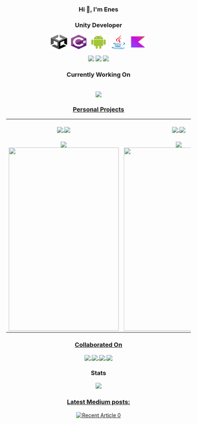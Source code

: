 <h3 align="center">Hi 👋, I'm Enes</h3>
<h3 align="center">Unity Developer</h3>
<div style="display: inline_block" align="center">
  <img align="center" height="40" width="50" src="https://raw.githubusercontent.com/devicons/devicon/master/icons/unity/unity-original.svg">
  <img align="center" height="40" width="50" src="https://raw.githubusercontent.com/devicons/devicon/master/icons/csharp/csharp-original.svg">
    <img align="center" height="40" width="50" src="https://raw.githubusercontent.com/devicons/devicon/master/icons/android/android-original.svg">
  <img align="center" height="40" width="50" src="https://raw.githubusercontent.com/devicons/devicon/master/icons/java/java-original.svg">
  <img align="center" height="40" width="50" src="https://raw.githubusercontent.com/devicons/devicon/master/icons/kotlin/kotlin-original.svg">
  </br>  </br>
  
<div align="center">
  <a href = "mailto:enesozdemir6167@hotmail.com"><img src="https://img.shields.io/badge/-mail-%23333?style=for-the-badge&logo=hotmail&logoColor=white" target="_blank"></a>
  <a href="https://www.linkedin.com/in/e-ozdemir/" target="_blank"><img src="https://img.shields.io/badge/-LinkedIn-%230077B5?style=for-the-badge&logo=linkedin&logoColor=white" target="_blank"></a> 
    <a href="https://enesozdemir.medium.com" target="_blank"><img src="https://img.shields.io/badge/-Medium-%23333?style=for-the-badge&logo=medium&logoColor=white" target="_blank"></a> 
  
<h3 align="center">Currently Working On</h3>
  <a href="https://github.com/enes-ozdemir/Enca-Unity-Plugins" img align="center">
  </br>
  <img align="center" src="https://github-readme-stats-ten-gilt.vercel.app/api/pin/?username=enes-ozdemir&repo=Enca-Unity-Plugins&theme=github_dark"  width="400" >

<h3 align="center">Personal Projects</h3>
  
<table align="center">
<tr>
<td>
<a href="https://github.com/enes-ozdemir/Castle-Defense" img align="center">
  </br>
  <img align="center" src="https://github-readme-stats-ten-gilt.vercel.app/api/pin/?username=enes-ozdemir&repo=Castle-Defense&theme=github_dark"  width="500" >
   <img align="center" src="https://user-images.githubusercontent.com/41696219/224488546-382a2a06-6bf3-474d-9ebe-49f7a06a9b5d.png" width="500" > 
</a>
</td>
<td>
<a href="https://github.com/enes-ozdemir/Space-Trader" img align="center">
  </br>
  <img align="center" src="https://github-readme-stats-ten-gilt.vercel.app/api/pin/?username=enes-ozdemir&repo=Space-Trader&theme=github_dark" width="500"/>
   <img align="center" src="https://camo.githubusercontent.com/6247bf56a6f4741e40738232221e9b61c567335804510a15cc2fe3e92611ae9d/68747470733a2f2f696d672e697463682e7a6f6e652f615731685a3255764d54677a4d6a6b304e6938784d4463314e7a49334d793577626d633d2f6f726967696e616c2f665a4f464d7a2e706e67" width="500"> 
</a>
</td>
</tr>
<tr>
<td align="center">
<a href="https://github.com/enes-ozdemir/Match-3" img align="center">
  </br>
  <img align="center" src="https://github-readme-stats-ten-gilt.vercel.app/api/pin/?username=enes-ozdemir&repo=Match-3&theme=github_dark"  width="500"/>
   <img align="center" src="https://user-images.githubusercontent.com/41696219/223495641-d255abb5-3723-43a8-936b-2b42eddaad56.png" width="300" height="500"> 
</a>
</td>
<td align="center">
<a href="https://github.com/enes-ozdemir/MonsterClicker" img align="center">
  </br>
  <img align="center" src="https://github-readme-stats-ten-gilt.vercel.app/api/pin/?username=enes-ozdemir&repo=MonsterClicker&theme=github_dark" width="500"/>
   <img align="center" src="https://user-images.githubusercontent.com/41696219/151675906-ae48ef66-b5ab-4f65-87bb-963792cca049.png" width="300" height="500"> 
</a>
</td>
</tr>
</table>
</div>

<h3 align="center">Collaborated On</h3>
<a href="https://github.com/EvilMindDevs/hms-unity-plugin">
  <img align="center" src="https://github-readme-stats-ten-gilt.vercel.app/api/pin/?username=EvilMindDevs&repo=hms-unity-plugin&theme=radical" />
</a>
<a href="https://github.com/EvilMindDevs/hms-sdk-unity">
  <img align="center" src="https://github-readme-stats-ten-gilt.vercel.app/api/pin/?username=EvilMindDevs&repo=hms-sdk-unity&theme=radical" />
</a>
  <a href="https://github.com/Explore-In-HMS/huawei.ads.admob_mediation">
  <img align="center" src="https://github-readme-stats-ten-gilt.vercel.app/api/pin/?username=Explore-In-HMS&repo=huawei.ads.admob_mediation&theme=radical" />
</a>
  <a href="https://github.com/Explore-In-HMS/huawei.ads.smartadsserver_mediation">
  <img align="center" src="https://github-readme-stats-ten-gilt.vercel.app/api/pin/?username=Explore-In-HMS&repo=huawei.ads.smartadsserver_mediation&theme=radical" />
</a>

<h3 align="center">Stats</h3>
<div align="center">
  <a href="https://github.com/enes-ozdemir">
  <img height="180em" src="https://github-readme-stats-ten-gilt.vercel.app/api?username=enes-ozdemir&show_icons=true&theme=merko&include_all_commits=true&count_private=true"/>
    
<h3 align="center">Latest Medium posts:</h3>
<p align="center">
<a align="center" target="_blank" href="https://github-readme-medium-recent-article.vercel.app/medium/@enesozdemir/0"><img src="https://github-readme-medium-recent-article.vercel.app/medium/@enesozdemir/0" align="center" alt="Recent Article 0"> 

</div>



